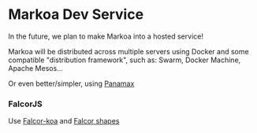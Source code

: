 Markoa Dev Service
==================

In the future, we plan to make Markoa into a hosted service!

Markoa will be distributed across multiple servers using Docker and some compatible "distribution framework", such as: Swarm, Docker Machine, Apache Mesos...

Or even better/simpler, using [Panamax](http://panamax.io/)

### FalcorJS

Use [Falcor-koa]() and [Falcor shapes](https://github.com/marcello3d/falcor-shapes)

